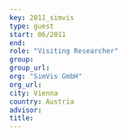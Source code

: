 ```yaml
---
key: 2011_simvis
type: guest
start: 06/2011
end:
role: "Visiting Researcher"
group:
group_url:
org: "SimVis GmbH"
org_url:
city: Vienna
country: Austria
advisor:
title:
---
```

